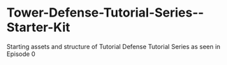 # Tower-Defense-Tutorial-Series--Starter-Kit
Starting assets and structure of Tutorial Defense Tutorial Series as seen in Episode 0
